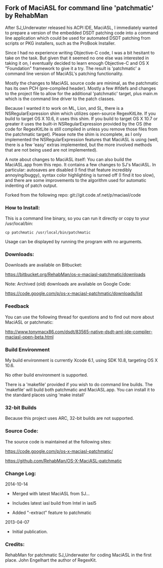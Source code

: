 ## Fork of MaciASL for command line 'patchmatic' by RehabMan

After SJ_Underwater released his ACPI IDE, MaciASL, I immediately wanted to prepare a version of the embedded DSDT patching code into a command line application which could be used for automated DSDT patching from scripts or PKG installers, such as the ProBook Installer.

Since I had no experience writing Objective-C code, I was a bit hesitant to take on the task.  But given that it seemed no one else was interested in taking it on, I eventually decided to learn enough Objective-C and OS X "Foundation" framework to give it a try.  The result is 'patchmatic' a command line version of MaciASL's patching functionality.

Mostly the changes to MaciASL source code are minimal, as the patchmatic has its own PCH (pre-compiled header).  Mostly a few #ifdefs and changes to the project file to allow for the additional 'patchmatic' target, plus main.m which is the command line driver to the patch classes.

Because I wanted it to work on ML, Lion, and SL, there is a NSRegularExpression shim which utilizes open-source RegexKitLite.  If you build to target OS X 10.6, it uses this shim.  If you build to target OS X 10.7 or greater it uses the built-in NSRegularExpression provided by the OS (the code for RegexKitLite is still compiled in unless you remove those files from the patchmatic target). Please note the shim is incomplete, as I only implemented the NSRegularExpression features that MaciASL is using (well, there is a few 'easy' extras implemented, but the more involved methods that are not being used are not implemented).

A note about changes to MaciASL itself: You can also build the MaciASL.app from this repo.  It contains a few changes to SJ's MaciASL.  In particular: autosaves are disabled (I find that feature incredibly annoying/buggy), syntax color highlighting is turned off (I find it too slow), and there are some improvements to the algorithm used for automatic indenting of patch output.

Forked from the following repo: git://git.code.sf.net/p/maciasl/code


### How to Install:

This is a command line binary, so you can run it directly or copy to your /usr/local/bin:

```
cp patchmatic /usr/local/bin/patchmatic
```

Usage can be displayed by running the program with no arguments.


### Downloads:

Downloads are available on Bitbucket:

https://bitbucket.org/RehabMan/os-x-maciasl-patchmatic/downloads

Note: Archived (old) downloads are available on Google Code:

https://code.google.com/p/os-x-maciasl-patchmatic/downloads/list


### Feedback

You can use the following thread for questions and to find out more about MaciASL or patchmatic:

http://www.tonymacx86.com/dsdt/83565-native-dsdt-aml-ide-compiler-maciasl-open-beta.html


### Build Environment

My build environment is currently Xcode 6.1, using SDK 10.8, targeting OS X 10.6.

No other build environment is supported.

There is a 'makefile' provided if you wish to do command line builds.  The 'makefile' will build both patchmatic and MaciASL.app.   You can install it to the standard places using 'make install'


### 32-bit Builds

Because this project uses ARC, 32-bit builds are not supported.


### Source Code:

The source code is maintained at the following sites:

https://code.google.com/p/os-x-maciasl-patchmatic/

https://github.com/RehabMan/OS-X-MaciASL-patchmatic


### Change Log:

2014-10-14

- Merged with latest MaciASL from SJ...

- Includes latest iasl build from Intel in iasl5

- Added "-extract" feature to patchmatic


2013-04-07

- Initial publication.


### Credits:

RehabMan for patchmatic
SJ_Underwater for coding MaciASL in the first place.
John Engelhart the author of RegexKit.
